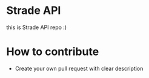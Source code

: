 # Strade API
this is Strade API repo :)

# How to contribute

* Create your own pull request with clear description
